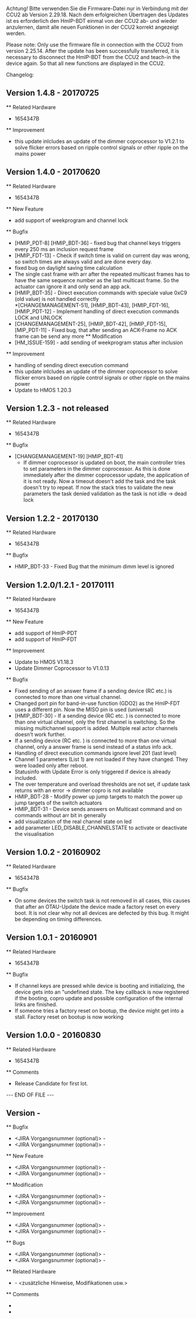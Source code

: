Achtung! Bitte verwenden Sie die Firmware-Datei nur in Verbindung mit der CCU2 ab Version 2.29.18.
Nach dem erfolgreichen Übertragen des Updates ist es erforderlich den HmIP-BDT einmal von der CCU2 ab- und wieder anzulernen, damit alle neuen Funktionen in der CCU2 korrekt angezeigt werden.

Please note: Only use the firmware file in connection with the CCU2 from version 2.25.14.
After the update has been successfully transferred, it is necessary to disconnect the HmIP-BDT from the CCU2 and teach-in the device again. So that all new functions are displayed in the CCU2.

Changelog:

Version 1.4.8 - 20170725
--------------------------------------------------------------
** Related Hardware
   * 1654347B

** Improvement
   * this update inlcludes an update of the dimmer coprocessor
     to V1.2.1 to solve flicker errors based on ripple control signals
     or other ripple on the mains power


Version 1.4.0 - 20170620
--------------------------------------------------------------
** Related Hardware
   * 1654347B

** New Feature
   * add support of weekprogram and channel lock   

** Bugfix
   * [HMIP_PDT-8]
     [HMIP_BDT-36] - fixed bug that channel keys triggers
      every 250 ms an inclusion request frame
   * [HMIP_FDT-13] - Check if switch time is valid on current
      day was wrong, so switch times are always valid and are
      done every day.
   * fixed bug on daylight saving time calculation   
   * The single cast frame with arr after the repeated
      multicast frames has to have the same sequence
      number as the last multicast frame. So the actuator can
      ignore it and only send an app ack.
   * [HMIP_BDT-35] - Direct execution commands with speciale
      value 0xC9 (old value) is not handled correctly  
   *[CHANGEMANAGEMENT-51], [HMIP_BDT-43], [HMIP_FDT-16],
     [HMIP_PDT-12] - Implement handling of direct
     execution commands LOCK and UNLOCK
   * [CHANGEMANAGEMENT-25], [HMIP_BDT-42], [HMIP_FDT-15],
      [MIP_PDT-11] - Fixed bug, that after sending an
      ACK-Frame no ACK frame can be send any more 
** Modification
   * [HM_ISSUE-159] - add sending of weekprogram status after
      inclusion      

** Improvement
   * handling of sending direct execution command
   * this update inlcludes an update of the dimmer coprocessor 
     to solve flicker errors based on ripple control signals or 
     other ripple on the mains power
   * Update to HMOS 1.20.3  
 
Version 1.2.3 - not released   
--------------------------------------------------------------

** Related Hardware
   * 1654347B

** Bugfix
   * [CHANGEMANAGEMENT-19]
      [HMIP_BDT-41]
      - If dimmer coprocessor is updated on boot, the main
         controller tries to set parameters in the dimmer
         coprocessor. As this is done immediately  after the
         dimmer coprocessor update, the application of it is
         not ready. Now a timeout doesn't add the task and
         the task doesn't try to repeat. If now the stack
         tries to validate the new parameters the task denied
         validation as the task is not idle -> dead lock   

Version 1.2.2 - 20170130
--------------------------------------------------------------

** Related Hardware
   * 1654347B
   
** Bugfix
   * HMIP_BDT-33 - Fixed Bug that the minimum dimm level is
     ignored

Version 1.2.0/1.2.1 - 20170111
--------------------------------------------------------------

** Related Hardware
   * 1654347B

** New Feature
   * add support of HmIP-PDT
   * add support of HmIP-FDT   

** Improvement
   * Update to HMOS V1.18.3
   * Update Dimmer Coprocessor to V1.0.13

** Bugfix
   * Fixed sending of an answer frame if a sending device (RC
     etc.) is connected to more than one virtual channel.
   * Changed port pin for band-in-use function (GDO2) as the
     HmIP-FDT uses a different pin. Now the MISO pin is used
     (universal)
   * [HMIP_BDT-30] - If a sending device (RC etc. ) is
     connected to more than one virtual channel, only the
     first channel is switching. So the missing multichannel
     support is added. Multiple real actor channels doesn't
     work further.
   * If a sending device (RC etc. ) is connected to more than
     one virtual channel, only a answer frame is send
     instead of a status info ack.
   * Handling of direct execution commands ignore level 201
     (last level)
   * Channel 1 parameters (List 1) are not loaded if they
     have changed. They were loaded only after reboot.
   * Statusinfo with Update Error is only triggered if device
     is already included.
   * The over temperature and overload thresholds are not
     set, if update task returns with an error -> dimmer
     copro is not available
   * HMIP_BDT-28 - Modify power up jump targets to match the
     power up jump targets of the switch actuators
   * HMIP_BDT-31 - Device sends answers on Multicast command
     and on commands without arr bit in generally
   * add visualization of the real channel state on led
   * add parameter LED_DISABLE_CHANNELSTATE to activate
     or deactivate the visualisation

Version 1.0.2 - 20160902
--------------------------------------------------------------

** Related Hardware
   * 1654347B

** Bugfix
   * On some devices the switch task is not removed in all
      cases, this causes that after an OTAU-Update the device
      made a factory reset on every boot. It is not clear why
      not all devices are defected by this bug. It might be
      depending on timing differences.

Version 1.0.1 - 20160901
--------------------------------------------------------------

** Related Hardware
   * 1654347B

** Bugfix
   * If channel keys are pressed while device is booting
      and initializing, the device gets into an "undefined
      state. The key callback is now registered if the
      booting, copro update and possible configuration of the
      internal links are finished.
   * If someone tries a factory reset on bootup, the device
      might get into a stall. Factory reset on bootup is now
      working


Version 1.0.0 - 20160830
--------------------------------------------------------------

** Related Hardware
   * 1654347B

** Comments 
   * Release Candidate for first lot.
	 
	 
--- END OF FILE ---



Version <Versionsnummer> - <Releasedatum im Format YYYYMMDD>
--------------------------------------------------------------

** Bugfix
   * <JIRA Vorgangsnummer (optional)> - <Beschreibung des allgemeinen Fehlers bzw. Programmabsturzes>
   * <JIRA Vorgangsnummer (optional)> - <Beschreibung des allgemeinen Fehlers bzw. Programmabsturzes>

** New Feature
   * <JIRA Vorgangsnummer (optional)> - <Beschreibung der neuen Funktion>
   * <JIRA Vorgangsnummer (optional)> - <Beschreibung der neuen Funktion>

** Modification
   * <JIRA Vorgangsnummer (optional)> - <Beschreibung der Modifikation>
   * <JIRA Vorgangsnummer (optional)> - <Beschreibung der Modifikation>

** Improvement
   * <JIRA Vorgangsnummer (optional)> - <Beschreibung der Verbesserung>
   * <JIRA Vorgangsnummer (optional)> - <Beschreibung der Verbesserung>

** Bugs
   * <JIRA Vorgangsnummer (optional)> - <Beschreibung des offenen Fehlers>
   * <JIRA Vorgangsnummer (optional)> - <Beschreibung des offenen Fehlers>

** Related Hardware
   * <Platinennummer> - <zusätzliche Hinweise, Modifikationen usw.>

** Comments
   * <Allgemeiner Kommentar>
   * <Allgemeiner Kommentar>

